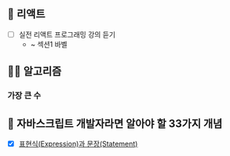 ##  📘 리액트
- [ ] 실전 리액트 프로그래밍 강의 듣기
	- ~ 섹션1 바벨

## 👩‍💻 알고리즘
### 가장 큰 수

## 🔨 자바스크립트 개발자라면 알아야 할 33가지 개념
- [x] [표현식(Expression)과 문장(Statement)](https://velog.io/@jakeseo_me/%EC%9E%90%EB%B0%94%EC%8A%A4%ED%81%AC%EB%A6%BD%ED%8A%B8-%EA%B0%9C%EB%B0%9C%EC%9E%90%EB%9D%BC%EB%A9%B4-%EC%95%8C%EC%95%84%EC%95%BC-%ED%95%A0-33%EA%B0%80%EC%A7%80-%EA%B0%9C%EB%85%90-7-%ED%91%9C%ED%98%84%EC%8B%9D%EA%B3%BC-%EB%AC%B8Statement-%EB%B2%88%EC%97%AD-2xjuhvbal7)
